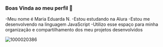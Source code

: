 ### Boas Vinda ao meu perfil 💛 



-Meu nome é Maria Eduarda N.
-Estou estudando na Alura 
-Estou me desenvolvendo na linguagem JavaScript 
-Utilizo esse espaço para minha organização e compartilhamento dos meu projetos desenvolvidos 


 ![1000020386](https://github.com/duda008/duda008/assets/137805481/a2543405-4142-44c8-b3e6-4a45ef4d41f1)
